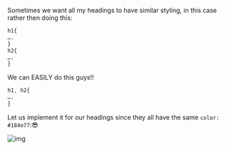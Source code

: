 Sometimes we want all my headings to have similar styling, in this case rather then doing this:

```css
h1{
….
}
h2{
….
}
```

We can EASILY do this guys!!

```css
h1, h2{
….
}
```

Let us implement it for our headings since they all have the same `color: #184e77`:😎

![img](https://lh4.googleusercontent.com/f96-sTRrMa6NC6V_fEDYXpS7oqM4keR48rtW1bBWe-irlqTzAeX18zUpje62rY2yFYcsz1p7MtiJhl4flvo8FqcWRf0vggDhVVxw_1NTP_C-9Y9dzO9ddlL2yHO36ZHtcUIND50U=s0)
